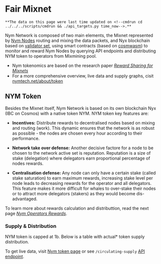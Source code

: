 # Fair Mixnet

```admonish info title="\*Info"
**The data on this page were last time updated on <!--cmdrun cd ../../../scripts/cmdrun && ./api_targets.py time_now-->.**
```

Nym Network is composed of two main elements, the Mixnet represented by [Nym Nodes](../nodes/nym-node.md) routing and mixing the data packets, and Nyx blockchain based on [validator set](validator-rewards.md), using smart contracts (based on [cosmwasm]()) to monitor and reward Nym Nodes by querying API endpoints and distributing NYM token to operators from Mixmining pool.

* Nym tokenomics are based on the research paper [*Reward Sharing for Mixnets*](https://nymtech.net/nym-cryptoecon-paper.pdf)
* For a more comprehensive overview, live data and supply graphs, cisit [nymtech.net/about/token](https://nymtech.net/about/token)

## NYM Token

Besides the Mixnet itself, Nym Network is based on its own blockchain Nyx (IBC on Cosmos) with a native token NYM. NYM token key features are:

* **Incentives:** Distribute rewards to decentralised nodes based on mixing and routing (work). This dynamic ensures that the network is as robust as possible - the nodes are chosen every hour according to their performance.

* **Network take over defense:** Another decisive factore for a node to be chosen to the network active set is reputation. Reputation is a size of stake (delegation) where delegators earn proportional percentage of nodes rewards.

* **Centralisation defense:** Any node can only have a certain stake (called stake saturation) to earn maximum rewards, increasing stake level per node leads to decreasing rewards for the operator and all delegators. This feature makes it more difficult for whales to over-stake their nodes or to attract more delegators (stakers) as they would become dis-advantaged.

To learn more about rewards calculation and distributtion, read the next page [*Nym Operators Rewards*](mixnet-rewards.md).

### Supply & Distribution

NYM token is capped at 1b. Below is a table with actual\* token supply distribution.

<!--cmdrun cd ../../../scripts/cmdrun && ./api_targets.py s --api mainnet --endpoint circulating-supply --format --separator _ -->

To get live data, visit [Nym token page](https://nymtech.net/about/token
) or see `/circulating-supply` [API endpoint](https://validator.nymtech.net/api/v1/circulating-supply).
